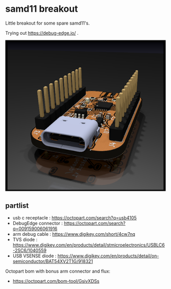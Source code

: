 # samd11 breakout

Little breakout for some spare samd11's.

Trying out https://debug-edge.io/ .

![3d render](samd11-breakout_3d_afterdark.png)

## partlist

- usb c receptacle : https://octopart.com/search?q=usb4105
- DebugEdge connector : https://octopart.com/search?q=009159006061916
- arm debug cable : https://www.digikey.com/short/4cw7nq
- TVS diode : https://www.digikey.com/en/products/detail/stmicroelectronics/USBLC6-2SC6/1040559
- USB VSENSE diode : https://www.digikey.com/en/products/detail/on-semiconductor/BAT54XV2T1G/918321

Octopart bom with bonus arm connector and flux:

- https://octopart.com/bom-tool/GsivXDSs
